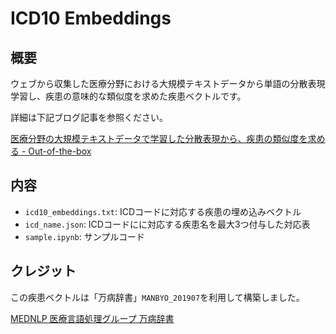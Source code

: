 # ICD10 Embeddings

## 概要
ウェブから収集した医療分野における大規模テキストデータから単語の分散表現学習し、疾患の意味的な類似度を求めた疾患ベクトルです。

詳細は下記ブログ記事を参照ください。

[医療分野の大規模テキストデータで学習した分散表現から、疾患の類似度を求める \- Out\-of\-the\-box](https://yag-ays.github.io/project/icd10-embeddings/)

## 内容

- `icd10_embeddings.txt`: ICDコードに対応する疾患の埋め込みベクトル
- `icd_name.json`: ICDコードにに対応する疾患名を最大3つ付与した対応表
- `sample.ipynb`: サンプルコード

## クレジット
この疾患ベクトルは「万病辞書」`MANBYO_201907`を利用して構築しました。

[MEDNLP 医療言語処理グループ 万病辞書](http://sociocom.jp/~data/2018-manbyo/index.html)
